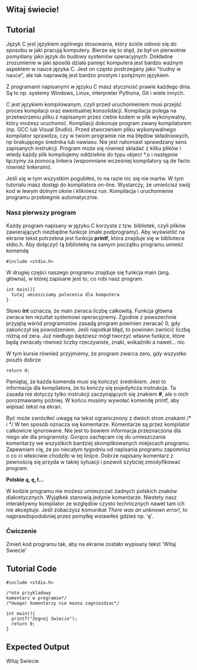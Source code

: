 Witaj świecie!
-------------

Tutorial
--------

Język C jest językiem ogólnego stosowania, który ściśle odnosi się do sposobu w jaki pracują komputery. Bierze się to stąd, że był on pierwotnie pomyślany jako język do budowy systemów operacyjnych. Dokładne zrozumienie w jaki sposób działa pamięć komputera jest bardzo ważnym aspektem w nauce języka C. Jest on często postrzegany jako "trudny w nauce", ale tak naprawdę jest bardzo prostym i potężnym językiem.

Z programami napisanymi w języku C masz styczność prawie każdego dnia. Są to np. systemy Windows, Linux, interpreter Pythona, Git i wiele innych.

C jest językiem kompilowanym, czyli przed uruchomieniem musi przejść proces kompilacji oraz ewentualnej konsolidacji. Kompilacja polega na przetworzeniu pliku z napisanym przez ciebie kodem w plik wykonywalny, który możesz uruchomić. Kompilacji dokonuje program zwany kompilatorem (np. GCC lub Visual Studio). Przed stworzeniem pliku wykonywalnego kompilator sprawdza, czy w twoim programie nie ma błędów składniowych, np brakującego średnika lub nawiasu. Nie jest natomiast sprawdzany sens zapisanych instrukcji. Program może się również skladać z kilku plików i wtedy każdy plik kompilujemy oddzielnie do typu object *.o i następnie łączymy za pomocą linkera (wspomniane wcześniej kompilatory są de facto również linkerami). 

Jeśli się w tym wszystkim pogubiłeś, to na razie nic się nie martw. W tym tutorialu masz dostęp do kompilatora on-line. Wystarczy, że umieścisz swój kod w lewym dolnym oknie i klikniesz run. Kompilacja i uruchomienie programu przebiegnie automatycznie.

### Nasz pierwszy program

Każdy program napisany w języku C korzysta z tzw. bibliotek, czyli plików zawierających niezbędne funkcje (małe podprogramy). Aby wyświetlić na ekranie tekst potrzebna jest funkcja **printf**, która znajduje się w bibliotece stdio.h. Aby dołączyć tą bibliotekę na samym początku programu umieść komendę
	
	#include <stdio.h>
	
W drugiej części naszego programu znajduje się funkcja main (ang. główna), w której zapisane jest to, co robi nasz program.
	
	int main(){
	  tutaj umieszczamy polecenia dla komputera
	}
	
Słowo **int** oznacza, że main zwraca liczbę całkowitą. Funkcja główna zwraca ten rezultat systemowi operacyjnemy. Zgodnie z powszechnie przyjętą wśród programistów zasadą program powinien zwracać 0, gdy zakończył się powodzeniem. Jeśli napotkał błąd, to powinien zwrócić liczbę różną od zera. Już niedługo będziesz mógł tworzyć własne funkjce, które będą zwracały również liczby rzeczywiste, znaki, wskaźniki a nawet... nic.

W tym kursie również przyjmiemy, że program zwarca zero, gdy wszystko poszło dobrze
	
	return 0;
	
Pamiętaj, że każda komenda musi się kończyć średnikiem. Jest to informacja dla kompilatora, że tu kończy się pojedyńcza instrukcja.
Ta zasada nie dotyczy tylko instrukcji zaczynających się znakiem **#**, ale o nich porozmawiamy później. W końcu musimy wywołać komendę printf, aby wipisać tekst na ekran.

Być może zwróciłeć uwagę na tekst ogranicznony z dwóch stron znakami /* i */ W ten sposób oznacza się komentarze. Komentarze są przez kompilator całkowicie ignorowane. Nie jest to bowiem informacja przeznaczona dla niego ale dla programisty. Gorąco zachęcam cię do umieszczania komentarzy we wszystkich bardziej skomplikowanych miejscach programu. Zapewniam cię, że po niecałym tygodniu od napisania programu zapomnisz o co ci właściwie chodziło w tej linijce. Dobrze napisany komentarz z pewnością się przyda w takiej sytuacji i pozwoli szybciej zmodyfikować program.

**Polskie ą, ę, ł...**

W kodzie programu nie możesz umieszczać żadnych polskich znaków diakretycznych. Wyjątkek stanowią jedynie komentarze. Niestety nasz interaktywny kompilator ze względów czysto technicznych nawet tam ich nie akceptuje. Jeśli zobaczysz komunikat *There was an unknown error!*, to najprawdopodobniej przez pomyłkę wstawiłeś gdzieś np. 'ę'. 

### Ćwiczenie

Zmień kod programu tak, aby na ekranie zostało wypisany tekst 'Witaj Swiecie'

Tutorial Code
-------------
	
	#include <stdio.h>
	
	/*oto przykladowy
	komentarz w programie*/
	/*Uwaga! komentarzy nie mozna zagniezdzac*/
	
	int main(){
	  printf("Zegnaj Swiecie");
	  return 0;
	}
	
Expected Output
---------------
Witaj Swiecie